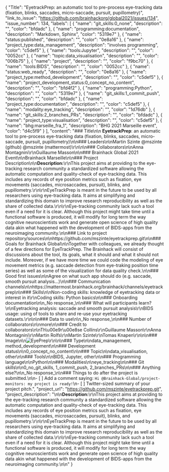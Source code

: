 {
  "Title": "EyetrackPrep: an automatic tool to pre-process eye-tracking data (fixation, blinks, saccades, micro-saccade, pursuit, pupillometry)",
  "link_to_issue": "https://github.com/brainhackorg/global2021/issues/134",
  "issue_number": 134,
  "labels": [
    {
      "name": "git_skills:0_none",
      "description": "",
      "color": "bfdadc"
    },
    {
      "name": "programming:documentation",
      "description": "Markdown, Sphinx",
      "color": "5319e7"
    },
    {
      "name": "status:published",
      "description": "",
      "color": "0e8a16"
    },
    {
      "name": "project_type:data_management",
      "description": "involves programming",
      "color": "c5def5"
    },
    {
      "name": "tools:Jupyter",
      "description": "",
      "color": "0052cc"
    },
    {
      "name": "topic:data_visualisation",
      "description": "",
      "color": "006b75"
    },
    {
      "name": "project",
      "description": "",
      "color": "f9bc70"
    },
    {
      "name": "tools:BIDS",
      "description": "",
      "color": "0052cc"
    },
    {
      "name": "status:web_ready",
      "description": "",
      "color": "0e8a16"
    },
    {
      "name": "project_type:method_development",
      "description": "",
      "color": "c5def5"
    },
    {
      "name": "project_development_status:0_concept_no_content",
      "description": "",
      "color": "bfd4f2"
    },
    {
      "name": "programming:Python",
      "description": "",
      "color": "5319e7"
    },
    {
      "name": "git_skills:1_commit_push",
      "description": "",
      "color": "bfdadc"
    },
    {
      "name": "project_type:documentation",
      "description": "",
      "color": "c5def5"
    },
    {
      "name": "modality:eye_tracking",
      "description": "",
      "color": "1d76db"
    },
    {
      "name": "git_skills:2_branches_PRs",
      "description": "",
      "color": "bfdadc"
    },
    {
      "name": "project_type:visualisation",
      "description": "",
      "color": "c5def5"
    },
    {
      "name": "bhg:marseille_fra_1",
      "description": "BHG 2021 Marseille event",
      "color": "d4c5f9"
    }
  ],
  "content": "### Title\n\n **EyetrackPrep**: an automatic tool to pre-process eye-tracking data (fixation, blinks, saccades, micro-saccade, pursuit, pupillometry)\n\n### Leaders\n\nMartin Szinte @mszinte (github) @mszinte (mattermost)\r\n\n\n### Collaborators\n\nAnna Montagnini\r\nGuillaume Masson\n\n### Brainhack Global 2021 Event\n\nBrainhack Marseille\n\n### Project Description\n\n**Description:**\r\nThis project aims at providing to the eye-tracking research community a standardized software allowing the automatic computation and quality-check of eye-tracking data. This includes any records of eye position metrics such as fixation, eye movements (saccades, microsaccades, pursuit), blinks, and pupillometry.\r\n\r\nEyeTrackPrep is meant in the future to be used by all researchers using eye-tracking data. It aims at simplifying and standardizing this domain to improve research reproducibility as well as the share of collected data.\r\n\r\nEye-tracking community lack such a tool even if a need for it is clear. Although this project might take time until a functional software is produced, it will modify for long term the way cognitive neuroscientists work and generate open science of high quality data akin what happened with the development of BIDS-apps from the neuroimaging community.\n\n### Link to project repository/sources\n\nhttps://github.com/mszinte/eyetrackprep.git\n\n### Goals for Brainhack Global\n\nTogether with colleagues, we already thought of a few directions for EyeTrackPrep. The Brainhack will consist of discussions about the tool, its goals, what it should and what it should not include. Moreover, if we have more time we could code the modeling of eye movement metrics (e.g. saccade detection from eye-traking position time series) as well as some of the visualization for data quality check.\n\n### Good first issues\n\nAgree on what such app should do (e.g. saccade, smooth pursuit analysis...)\n\n### Communication channels\n\nhttps://mattermost.brainhack.org/brainhack/channels/eyetrackprep\n\n### Skills\n\nNon-coding skills: knowledge of eyetracking data or interest in it\r\nCoding skills: Python basics\n\n### Onboarding documentation\n\n_No response_\n\n### What will participants learn?\n\nEyetracking analysis: saccade and smooth pursuit analysis\r\nBIDS usage: using of tools to share and re-use your eyetracking datasets.\r\n\n\n### Data to use\n\n_No response_\n\n### Number of collaborators\n\nmore\n\n### Credit to collaborators\n\nTh\u00e9r\u00e8se Collins\r\nGuillaume Masson\r\nAnna Montagnini\r\nMartin Rolfs\r\nMartin Szinte\r\nTomas Knapen\r\n\n\n### Image\n\n![EyePrep](https://user-images.githubusercontent.com/22450126/143491197-1430bb4b-5eae-4eb2-90eb-60763eef8e3a.png)\r\n\n\n### Type\n\ndata_management, method_development\n\n### Development status\n\n0_concept_no_content\n\n### Topic\n\ndata_visualisation, other\n\n### Tools\n\nBIDS, Jupyter, other\n\n### Programming language\n\nPython\n\n### Modalities\n\neye_tracking\n\n### Git skills\n\n0_no_git_skills, 1_commit_push, 2_branches_PRs\n\n### Anything else?\n\n_No response_\n\n### Things to do after the project is submitted.\n\n- [ ] Add a comment saying: `Hi @Brainhack-Global/project-monitors: my project is ready!`\n- [ ] Twitter-sized summary of your project pitch.",
  "project_url": "https://github.com/mszinte/eyetrackprep.git",
  "project_description": "\n\n**Description:**\r\nThis project aims at providing to the eye-tracking research community a standardized software allowing the automatic computation and quality-check of eye-tracking data. This includes any records of eye position metrics such as fixation, eye movements (saccades, microsaccades, pursuit), blinks, and pupillometry.\r\n\r\nEyeTrackPrep is meant in the future to be used by all researchers using eye-tracking data. It aims at simplifying and standardizing this domain to improve research reproducibility as well as the share of collected data.\r\n\r\nEye-tracking community lack such a tool even if a need for it is clear. Although this project might take time until a functional software is produced, it will modify for long term the way cognitive neuroscientists work and generate open science of high quality data akin what happened with the development of BIDS-apps from the neuroimaging community.\n\n"
}